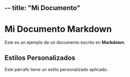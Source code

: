 --
title: "Mi Documento"
---

<link rel="stylesheet" href="style.css">

# Mi Documento Markdown

Este es un ejemplo de un documento escrito en **Markdown**.

## Estilos Personalizados

<p>Este párrafo tiene un estilo personalizado aplicado.</p>
